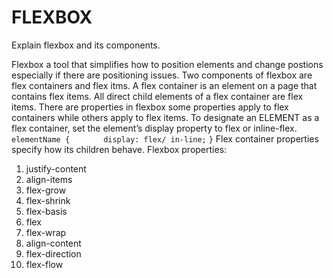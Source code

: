 # FLEXBOX
Explain flexbox and its components.

Flexbox a tool that simplifies how to position elements and change postions especially if there are positioning issues. 
Two components of flexbox are flex containers and flex itms.
A flex container is an element on a page that contains flex items. 
All direct child elements of a flex container are flex items.
There are properties in flexbox some properties apply to flex containers while others apply to flex items.
To designate an ELEMENT as a flex container, set the element’s display property to flex or inline-flex. 
```elementName {```
```        display: flex/ in-line; ```
```}```
Flex container properties specify how its children behave. 
Flexbox properties:
<ol>
  <li>justify-content</li>
  <li>align-items</li>
  <li>flex-grow</li>
  <li>flex-shrink</li>
  <li>flex-basis</li>
  <li>flex</li>
  <li>flex-wrap</li>
  <li>align-content</li>
  <li>flex-direction</li>
  <li>flex-flow</li>
</ol>

